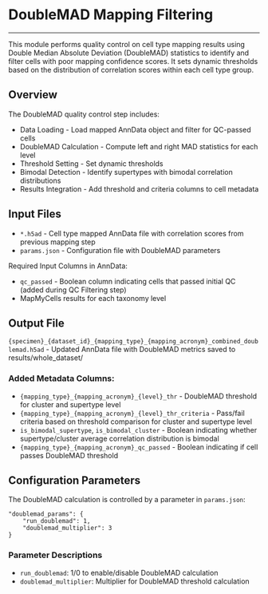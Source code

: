 # DoubleMAD Mapping Filtering
---
This module performs quality control on cell type mapping results using Double Median Absolute Deviation (DoubleMAD) statistics to identify and filter cells with poor mapping confidence scores. It sets dynamic thresholds based on the distribution of correlation scores within each cell type group.

## Overview
The DoubleMAD quality control step includes:

- Data Loading - Load mapped AnnData object and filter for QC-passed cells
- DoubleMAD Calculation - Compute left and right MAD statistics for each level
- Threshold Setting - Set dynamic thresholds
- Bimodal Detection - Identify supertypes with bimodal correlation distributions
- Results Integration - Add threshold and criteria columns to cell metadata

## Input Files

- `*.h5ad` - Cell type mapped AnnData file with correlation scores from previous mapping step
- `params.json` - Configuration file with DoubleMAD parameters

Required Input Columns in AnnData:

- `qc_passed` - Boolean column indicating cells that passed initial QC (added during QC Filtering step)
-  MapMyCells results for each taxonomy level

## Output File
`{specimen}_{dataset_id}_{mapping_type}_{mapping_acronym}_combined_doublemad.h5ad` - Updated AnnData file with DoubleMAD metrics saved to results/whole_dataset/

### Added Metadata Columns:

- `{mapping_type}_{mapping_acronym}_{level}_thr` - DoubleMAD threshold for cluster and supertype level
- `{mapping_type}_{mapping_acronym}_{level}_thr_criteria` - Pass/fail criteria based on threshold comparison for cluster and supertype level
- `is_bimodal_supertype`, `is_bimodal_cluster` - Boolean indicating whether supertype/cluster average correlation distribution is bimodal
- `{mapping_type}_{mapping_acronym}_qc_passed` - Boolean indicating if cell passes DoubleMAD threshold


## Configuration Parameters
The DoubleMAD calculation is controlled by a parameter in `params.json`:

    "doublemad_params": {
        "run_doublemad": 1,
        "doublemad_multiplier": 3
    }
  
### Parameter Descriptions

- `run_doublemad`: 1/0 to enable/disable DoubleMAD calculation
- `doublemad_multiplier`: Multiplier for DoubleMAD threshold calculation
